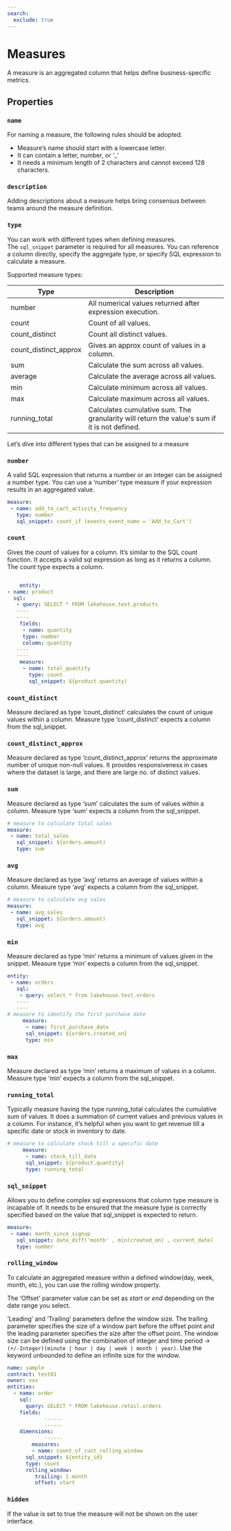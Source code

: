 ```yaml
---
search:
  exclude: true
---
```


# Measures

A measure is an aggregated column that helps define business-specific metrics.

## Properties

### **`name`**

For naming a measure, the following rules should be adopted.

- Measure’s name should start with a lowercase letter.
- It can contain a letter, number, or ‘_’
- It needs a minimum length of 2 characters and cannot exceed 128 characters.

### **`description`**

Adding descriptions about a measure helps bring consensus between teams around the measure definition. 

### **`type`**

You can work with different types when defining measures. The `sql_snippet` parameter is required for all measures. You can reference a column directly, specify the aggregate type, or specify SQL expression to calculate a measure.

Supported measure types:

| Type | Description |
| --- | --- |
| number | All numerical values returned after expression execution. |
| count | Count of all values. |
| count_distinct | Count all distinct values. |
| count_distinct_approx | Gives an approx count of values in a column. |
| sum | Calculate the sum across all values. |
| average | Calculate the average across all values. |
| min | Calculate minimum across all values. |
| max | Calculate maximum across all values. |
| running_total | Calculates cumulative sum. The granularity will return the value's sum if it is not defined. |

Let’s dive into different types that can be assigned to a measure

### **`number`**

A valid SQL expression that returns a number or an integer can be assigned a number type. You can use a ‘number’ type measure if your expression results in an aggregated value.

```yaml
measure:
 - name: add_to_cart_activity_frequency
   type: number
   sql_snippet: count_if (events_event_name = 'Add_to_Cart')
```

### **`count`**

Gives the count of values for a column. It’s similar to the SQL count function. It accepts a valid sql expression as long as it returns a column. The count type expects a column.

```yaml

	entity:
- name: product
  sql:
   - query: SELECT * FROM lakehouse.test.products
   ----
   ----
	fields:
	 - name: quantity
     type: number
     column: quantity
   ----
   ----
	measure:
	 - name: total_quantity
	   type: count
	   sql_snippet: ${product.quantity)
```

### **`count_distinct`**

Measure declared as type ‘count_distinct’ calculates the count of unique values within a column. Measure type ‘count_distinct’ expects a column from the sql_snippet.

### **`count_distinct_approx`**

Measure declared as type ‘count_distinct_approx’ returns the approximate number of unique non-null values. It provides responsiveness in cases where the dataset is large, and there are large no. of distinct values.

### **`sum`**

Measure declared as type ‘sum’ calculates the sum of values within a column. Measure type ‘sum’ expects a column from the sql_snippet.

```yaml
# measure to calculate total sales
measure:
 - name: total_sales
   sql_snippet: ${orders.amount)
   type: sum
```

### **`avg`**

Measure declared as type ‘avg’ returns an average of values within a column. Measure type ‘avg’ expects a column from the sql_snippet.

```yaml
# measure to calculate avg sales 
measure:
 - name: avg_sales
   sql_snippet: ${orders.amount)
   type: avg
```

### **`min`**

Measure declared as type ‘min’ returns a minimum of values given in the snippet. Measure type ‘min’ expects a column from the sql_snippet.

```yaml
entity:
 - name: orders
   sql:
    - query: select * from lakehouse.test.orders
   ----
   ----
# measure to identify the first purchase date
	 measure:
	  - name: first_purchase_date
      sql_snippet: ${orders.created_on} 
      type: min
```

### **`max`**

Measure declared as type ‘min’ returns a maximum of values in a column. Measure type ‘min’ expects a column from the sql_snippet.

### **`running_total`**

Typically measure having the type running_total calculates the cumulative sum of values. It does a summation of current values and previous values in a column. For instance, it’s helpful when you want to get revenue till a specific date or stock in inventory to date.

```yaml
# measure to calculate stock till a specific date
	 measure:
	  - name: stock_till_date
      sql_snippet: ${product.quantity} 
      type: running_total
```

### **`sql_snippet`**

Allows you to define complex sql expressions that column type measure is incapable of. It needs to be ensured that the measure type is correctly specified based on the value that sql_snippet is expected to return.

```yaml
measure:
 - name: month_since_signup
   sql_snippet: date_diff('month' , min(created_on) , current_date)
   type: number
```

### **`rolling_window`**

To calculate an aggregated measure within a defined window(day, week, month, etc.), you can use the rolling window property. 

The ‘Offset’ parameter value can be set as *start* or *end* depending on the date range you select. 

‘Leading’ and ‘Trailing’ parameters define the window size. The trailing parameter specifies the size of a window part before the offset point and the leading parameter specifies the size after the offset point. The window size can be defined using the combination of integer and time period → `(+/-Integer)(minute | hour | day | week | month | year)`. Use the keyword unbounded to define an infinite size for the window.

```yaml
name: sample
contract: test01
owner: xxx
entities:
  - name: order
    sql:
      query: SELECT * FROM lakehouse.retail.orders
    fields:
			------
			------
    dimensions:
			------
		measures:
		- name: count_of_cust_rolling_window
      sql_snippet: ${entity_id}
      type: count
      rolling_window:
         trailing: 1 month
         offset: start
```

### **`hidden`**

If the value is set to true the measure will not be shown on the user interface.